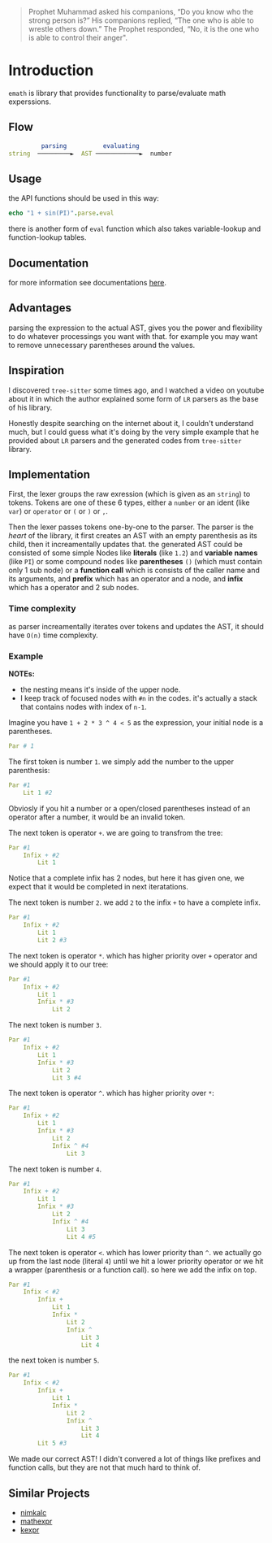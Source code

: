 >  Prophet Muhammad asked his companions, “Do you know who the strong person is?” His companions replied, “The one who is able to wrestle others down.” The Prophet responded, “No, it is the one who is able to control their anger".

# Introduction
`emath` is library that provides functionality to parse/evaluate math experssions.

## Flow
```nim
         parsing          evaluating          
string  ─────────►  AST ────────────►  number
```

## Usage
the API functions should be used in this way:
```nim
echo "1 + sin(PI)".parse.eval
```

there is another form of `eval` function which also takes variable-lookup and function-lookup tables.

## Documentation
for more information see documentations [here](https://hamidb80.github.io/emath/).

## Advantages
parsing the expression to the actual AST, gives you the power and flexibility to do whatever processings you want with that. for example you may want to remove unnecessary parentheses around the values.

## Inspiration
I discovered `tree-sitter` some times ago, and I watched a video on youtube about it in which the author explained some form of `LR` parsers as the base of his library.

Honestly despite searching on the internet about it, I couldn't understand much, but I could guess what it's doing by the very simple example that he provided about `LR` parsers and the generated codes from `tree-sitter` library.

## Implementation
First, the lexer groups the raw exression (which is given as an `string`) to tokens. Tokens are one of these 6 types, either a `number` or an ident (like `var`) or `operator` or `(` or `)` or `,`.

Then the lexer passes tokens one-by-one to the parser. The parser is the *heart* of the library, it first creates an AST with an empty parenthesis as its child, then it increamentally updates that. the generated AST could be consisted of some simple Nodes like **literals** (like `1.2`) and **variable names** (like `PI`) or some compound nodes like **parentheses** `()` (which must contain only 1 sub node) or a **function call** which is consists of the caller name and its arguments, and **prefix** which has an operator and a node, and **infix** which has a operator and 2 sub nodes.

### Time complexity
as parser increamentally iterates over tokens and updates the AST, it should have `O(n)` time complexity.

### Example
**NOTEs:** 
- the nesting means it's inside of the upper node.
- I keep track of focused nodes with `#n` in the codes. it's actually a stack that contains nodes with index of `n-1`.

Imagine you have `1 + 2 * 3 ^ 4 < 5` as the expression, your initial node is a parentheses.
```nim
Par # 1
```

The first token is number `1`. we simply add the number to the upper parenthesis:
```nim
Par #1
    Lit 1 #2
```

Obviosly if you hit a number or a open/closed parentheses instead of an operator after a number, it would be an invalid token.

The next token is operator `+`. we are going to transfrom the tree:

```nim
Par #1
    Infix + #2
        Lit 1
```

Notice that a complete infix has 2 nodes, but here it has given one, we expect that it would be completed in next iteratations.

The next token is number `2`. we add `2` to the infix `+` to have a complete infix.

```nim
Par #1
    Infix + #2
        Lit 1
        Lit 2 #3
```

The next token is operator `*`. which has higher priority over `+` operator and we should apply it to our tree:


```nim
Par #1
    Infix + #2
        Lit 1 
        Infix * #3
            Lit 2
```

The next token is number `3`.

```nim
Par #1
    Infix + #2
        Lit 1 
        Infix * #3
            Lit 2 
            Lit 3 #4
```

The next token is operator `^`. which has higher priority over `*`:

```nim
Par #1
    Infix + #2
        Lit 1 
        Infix * #3
            Lit 2 
            Infix ^ #4
                Lit 3
```

The next token is number `4`.

```nim
Par #1
    Infix + #2
        Lit 1 
        Infix * #3
            Lit 2 
            Infix ^ #4
                Lit 3
                Lit 4 #5
```

The next token is operator `<`. which has lower priority than `^`. we actually go up from the last node (literal `4`) until we hit a lower priority operator or we hit a wrapper (parenthesis or a function call). so here we add the infix on top.


```nim
Par #1
    Infix < #2
        Infix +
            Lit 1 
            Infix *
                Lit 2 
                Infix ^
                    Lit 3
                    Lit 4
```

the next token is number `5`.


```nim
Par #1
    Infix < #2
        Infix +
            Lit 1 
            Infix *
                Lit 2 
                Infix ^
                    Lit 3
                    Lit 4
        Lit 5 #3
```

We made our correct AST! I didn't convered a lot of things like prefixes and function calls, but they are not that much hard to think of.

## Similar Projects
- [nimkalc](https://github.com/nocturn9x/nimkalc)
- [mathexpr](https://github.com/Yardanico/nim-mathexpr/)
- [kexpr](https://github.com/brentp/kexpr-nim)
